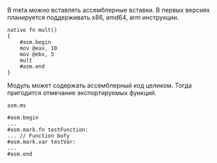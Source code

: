 В meta можно вставлять ассемблерные вставки.
В первых версиях планируется поддерживать x86, amd64, arm инструкции.

```
native fn mult()
{
    #asm.begin
    mov @eax, 10
    mov @ebx, 5
    mult
    #asm.end    
}
```

Модуль может содержать ассемблерный код целиком.
Тогда пригодится отмечание экспортируемых функций.

`asm.ms`
```
#asm.begin
...
#asm.mark.fn testFunction:
... // Function bofy
#asm.mark.var testVar:
...
#asm.end
```